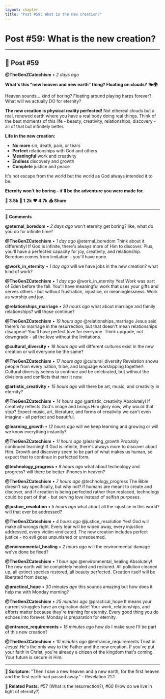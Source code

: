 ```yaml
---
layout: chapter
title: "Post #59: What is the new creation?"
---
```

# Post #59: What is the new creation?

---

## 📱 Post #59

**@TheGenZCatechism** • *2 days ago*

**What's this "new heaven and new earth" thing? Floating on clouds? 🌤️🌍**

Heaven sounds... kind of boring? Floating around playing harps forever? What will we actually DO for eternity?

**The new creation is physical reality perfected!** Not ethereal clouds but a real, renewed earth where you have a real body doing real things. Think of the best moments of this life - beauty, creativity, relationships, discovery - all of that but infinitely better.

**Life in the new creation:**
- **No more** sin, death, pain, or tears
- **Perfect** relationships with God and others  
- **Meaningful** work and creativity
- **Endless** discovery and growth
- **Complete** justice and peace

It's not escape from the world but the world as God always intended it to be.

**Eternity won't be boring - it'll be the adventure you were made for.**

**💭 3.5k** **🔄 1.2k** **❤️ 4.7k** **📤 Share**

---

**💬 Comments**

**@eternal_boredom** • *2 days ago*
won't eternity get boring? like, what do you do for infinite time?

**@TheGenZCatechism** • *1 day ago*
@eternal_boredom Think about it differently! If God is infinite, there's always more of Him to discover. Plus, you'll have a perfected capacity for joy, creativity, and relationship. Boredom comes from limitation - you'll have none.

**@work_in_eternity** • *1 day ago*
will we have jobs in the new creation? what kind of work?

**@TheGenZCatechism** • *1 day ago*
@work_in_eternity Yes! Work was part of Eden before the fall. You'll have meaningful work that uses your gifts and serves others - but without frustration, injustice, or meaninglessness. Work as worship and joy.

**@relationships_marriage** • *20 hours ago*
what about marriage and family relationships? will those continue?

**@TheGenZCatechism** • *19 hours ago*
@relationships_marriage Jesus said there's no marriage in the resurrection, but that doesn't mean relationships disappear! You'll have perfect love for everyone. Think upgrade, not downgrade - all the love without the limitations.

**@cultural_diversity** • *18 hours ago*
will different cultures exist in the new creation or will everyone be the same?

**@TheGenZCatechism** • *17 hours ago*
@cultural_diversity Revelation shows people from every nation, tribe, and language worshipping together! Cultural diversity seems to continue and be celebrated, but without the divisions and conflicts that mar it now.

**@artistic_creativity** • *15 hours ago*
will there be art, music, and creativity in eternity?

**@TheGenZCatechism** • *14 hours ago*
@artistic_creativity Absolutely! If creativity reflects God's image and brings Him glory now, why would that stop? Expect music, art, literature, and forms of creativity we can't even imagine - all perfect and beautiful.

**@learning_growth** • *12 hours ago*
will we keep learning and growing or will we know everything instantly?

**@TheGenZCatechism** • *11 hours ago*
@learning_growth Probably continued learning! If God is infinite, there's always more to discover about Him. Growth and discovery seem to be part of what makes us human, so expect that to continue in perfected form.

**@technology_progress** • *8 hours ago*
what about technology and progress? will there be better iPhones in heaven?

**@TheGenZCatechism** • *7 hours ago*
@technology_progress The Bible doesn't say specifically, but why not? If humans are meant to create and discover, and if creation is being perfected rather than replaced, technology could be part of that - but serving love instead of selfish purposes.

**@justice_resolution** • *5 hours ago*
what about all the injustice in this world? will that ever be addressed?

**@TheGenZCatechism** • *4 hours ago*
@justice_resolution Yes! God will make all wrongs right. Every tear will be wiped away, every injustice addressed, every victim vindicated. The new creation includes perfect justice - no evil goes unpunished or unredeemed.

**@environmental_healing** • *2 hours ago*
will the environmental damage we've done be fixed?

**@TheGenZCatechism** • *1 hour ago*
@environmental_healing Absolutely! The new earth will be completely healed and restored. All pollution cleaned up, all extinct species restored, all beauty perfected. Creation itself will be liberated from decay.

**@practical_hope** • *30 minutes ago*
this sounds amazing but how does it help me with Monday morning?

**@TheGenZCatechism** • *25 minutes ago*
@practical_hope It means your current struggles have an expiration date! Your work, relationships, and efforts matter because they're training for eternity. Every good thing you do echoes into forever. Monday is preparation for eternity.

**@entrance_requirements** • *15 minutes ago*
how do I make sure I'll be part of this new creation?

**@TheGenZCatechism** • *10 minutes ago*
@entrance_requirements Trust in Jesus! He's the only way to the Father and the new creation. If you've put your faith in Christ, you're already a citizen of the kingdom that's coming. Your future is secure in Him.

---

**📖 Scripture:** "Then I saw a new heaven and a new earth, for the first heaven and the first earth had passed away." - Revelation 21:1

**🔗 Related Posts:** #57 (What is the resurrection?), #60 (How do we live in light of eternity?) 
